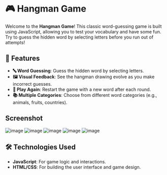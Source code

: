 # 🎮 Hangman Game

Welcome to the **Hangman Game**! This classic word-guessing game is built using JavaScript, allowing you to test your vocabulary and have some fun. Try to guess the hidden word by selecting letters before you run out of attempts!

## 🚀 Features

- **🔤 Word Guessing**: Guess the hidden word by selecting letters.
- **🖼️ Visual Feedback**: See the hangman drawing evolve as you make incorrect guesses.
- **🔁 Play Again**: Restart the game with a new word after each round.
- **📚 Multiple Categories**: Choose from different word categories (e.g., animals, fruits, countries).
## Screenshot
![image](https://github.com/user-attachments/assets/1f14e3ef-f045-437c-ac77-3bf944b448f6)
![image](https://github.com/user-attachments/assets/571ca1df-9b51-4ab5-88bd-b8e2855191df)
![image](https://github.com/user-attachments/assets/f06adf11-15e8-4aae-93a7-f5f1c755479d)
![image](https://github.com/user-attachments/assets/ea93e630-8a39-42d6-a1f3-e28aaf8d0eb1)
![image](https://github.com/user-attachments/assets/35517972-7390-48c4-b6b5-bb086144bbb1)


## 🛠️ Technologies Used

- **JavaScript**: For game logic and interactions.
- **HTML/CSS**: For building the user interface and game design.
